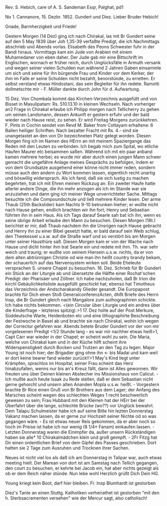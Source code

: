 Rev. S. Hebich, care of A. S. Sandeman Esqr, Palghat, pd1

No 1. Cannanore, 15. Dezbr. 1852.
 Gundert und Diez.
Lieber Bruder Hebich!

 Gnade, Barmherzigkeit und Friede!

Gestern Morgen (14 Dez) ging ich nach Chirakal, las mit Br Gundert seine auf den 5 May 1839 über Joh 1,35-39 verfaßte Predigt, die ich Nachmittags abschrieb und Abends vorlas. Elisabeth des Peons Schwester fuhr in der Bandi hinaus. Vormittags kam ein Jude von Arabien mit einem Muhamedaner von eben daher. Der Jude gab mir eine Bittschrift im Englischen, wornach er früher reich, durch Unglücksfälle in Armuth versank und wegen seiner vielen Schulden nun während 2 Jahren Gaben einsammle um sich und seine für ihn bürgende Frau und Kinder vor dem Kerker, der ihm im Falle er seine Schulden nicht bezahlt, bevorstünde, zu erretten. Er selbst verstand etwas Hindostani, das sein Begleiter für ihn redete. Ramotti dollmetschte mir - F. Müller dankte durch John für d. Aufwartung.

15 Dez. Von Chombala kommt das Kirchen-Verzeichnis ausgefüllt und von Bisset in Masulipatam:
Rs. 510.13.10 in kleinen Wechseln. Nach vorheriger an2 Frage in Chirakal erlaube ich Philipp morgen nach Tellicherry zu gehen um seinen Landsmann, dessen Ankunft er gestern erfuhr und der bald wieder nach Hause reist, zu sehen. Er wird Freitag Morgens zurückkehren. F. Pints in Cochin sendet von Revd M. Baker from Cottayam erhaltene:
6 Ballen heiliger Schriften. Nach bezalter Fracht mit
Rs. 4.- sind sie unangetastet an den von Dir bezeichneten Platz gelegt worden. Diesen Morgen fing ich im Namen des HErrn an mit meinem Spaziergange das Reden mit den Leuten zu verbinden. Ich begab mich zum Spital, wo etliche Haufen Maurer etc beisammen saßen. Während ich mit ein paar anband kamen mehrere herbei; es wurde mir aber durch einen jungen Mann schwer gemacht die ungefähre Anlage meines Gesprächs zu befolgen, indem er von dem Grundsatze ausgehend einer könne nicht immer reden, sondern müsse auch den andern zu Wort kommen lassen, eigentlich recht unartig und böswillig widersprach. Als ich fand, daß sie sich lustig zu machen begehrten, trat ich mit Ehren meinen Rückzug an. Ein zweiter Haufe hatte allerlei andere Dinge, die ihn mehr anzogen als ich im Stande war sie anzuziehen und dann ging ich meiner Wege unverrichteter Sache. Mittags besuchte ich die Compoundschule und ließ mehrere Kinder lesen. Der arme Thaub (25th Backslider) kam Nachts 9-10 betrunken hieher; er wollte nicht nach Hause gehen, endlich brachten wir ihn fort; Henry und Sebastian führten ihn in sein Haus. Als ich Tags darauf Searle sah bat ich ihn, wenn es seine übrige Arbeit erlaube den Mann zu besuchen. Diesen Morgen (18t.) berichtet er mir, daß Thaub nachdem ihn die Unsrigen nach Hause gebracht und Henry ihn zu einer Bibel gesetzt hatte, er bald darauf sein Weib schlug, den Theekessel u.s.w. auf die Straße warf und so verstört bis am Morgen unter seiner Hausthüre saß. Diesen Morgen kam er von der Wache nach Hause und dicht hinter ihm trat Searle ein und redete mit ihm. Th. war sehr weich und traurig; er wußte von seinem Hiersein u.s.w. nichts, da er von dem alten abtrünnigen Christie od wie man ihn heißt country brandy bekam, der schauerlich auf das Nervensystem wirken soll. Beide Eheleute versprachen S. unsere Chapel zu besuchen. 
16. Dez. Schrieb für Br Gundert ein Stück an der Liturgie ab und übersetzte die Hälfte einer Rochat'schen Predigt: der Pharisäer und Zöllner. Ich habe nachzuholen, daß Br Irion die kirchl Gebäulichkeitsliste ausgefüllt geschickt hat; ebenso hat Timotheus das Verzeichnis der Andscharakandy Glieder gesandt. Die Europapost brachte für Dich einen Stoß GeneralconferenzActen, dhßt Briefe des Herrn Insp, die Br Gundert gleich nach Mangalore zum authographiren schickte. Ich habe nichts bekommen. <(ein Circular über Liturgie und ein andres über die Kinderfrage - letzteres spitzig).>1 
17. Dez holte auf der Post Merkure, Süddeutsche Warte, Heidenboten etc und eine lithographirte Beschreibung der Festwoche in Basel ab und brachte sie nach Chirakal, wohin ich wegen der Correctur gefahren war. Abends betete Bruder Gundert vor der von mir vorgelesenen Predigt <1/2 Stunde lang - es war mir nachher etwas heiß>1, Capt Carr war wieder in der Chapel; er scheint wohl zu sein. Die Maria, welche von Chirakal kam und in der Küche hilft scheint ihre Widerspenstigkeit durch Bocken und Trutzen an den Tag zu legen. Major Young ist noch hier; der Brigadier ging ohne ihn <- bis Madai und kam weil er dort keine bearer fand wieder zurück!!>1 May's Kind liegt unter Krämpfen, sprachlos im Hospital; seiner Frau scheint das Herz hinabzufallen, wenns nur bis an's Kreuz fällt, dann ist Alles gewonnen. Wir freuten uns über Deinen kleinen Abstecher ins Missionshaus von Calicut. - Ich mußte auch heute Isaak zu Rede stellen, daß er dem Sebastian nicht gerne gehorcht und unsern alten Ananden Mopla u.s.w. heißt. - Vorgestern brachte Br Rice einen Gruß von Br Brothers aus dem Lager; der Anfang des Marsches scheint wegen des schlechten Weges <und vielen Regens>1 recht beschwerlich gewesen zu sein; Frau Hubbard mit den Kleinen hat der HErr bei der Überfahrt über die lange, schlechte Brücke (wo??) vor Unglück bewahrt. Dem Talapu Schulmeister habe ich auf seine Bitte hin lezten Donnerstag Vakanz machen lassen, da er gerne zur Hochzeit seiner Nichte od so was gegangen wäre. - Es ist etwas neuer Reis gekommen, da er aber noch so hoch im Preise ist habe ich nur wenig (8 1/4* Fanam) einkaufen lassen. - Letzten Donnerstag waren die Einimpfer da, außer unsern Rückständigen haben sie alle* 10 Chirakalmädchen klein und groß geimpft. - 2Fr Fitzg hat Dir einen ordentlichen Brief von dem Gipfel des Passes geschrieben. Dort hatten sie 2 Tage zum Ausruhen und Trocknen ihrer Sachen.

Neues ist nicht viel los als daß ich am Donnerstag in Talipar war, auch etwas meeting hielt. Der Marean von dort ist am Samstag nach Tellich gegangen, den court zu besuchen, er kehrte bei Jacob ein, hat aber nichts gezeigt als ob er dem Reich näher stünde. Nun lebe wohl Herzlich grüßt Dich  Dein HG.

Young kriegt kein Boot, darf hier bleiben.
Fr. Insp Blumhardt ist gestorben

Diez's Tante an einen Stuttg. Katholiken verheirathet ist gestorben "mit den h. Sterbsacramenten versehen" wie der Mercur sagt, also catholisch! 
